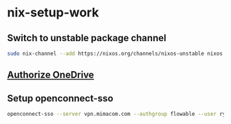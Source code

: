 # nix-setup-work

## Switch to unstable package channel

```bash
sudo nix-channel --add https://nixos.org/channels/nixos-unstable nixos
```

## [Authorize OneDrive](https://github.com/abraunegg/onedrive/blob/master/docs/USAGE.md#authorize-the-application-with-your-onedrive-account)

## Setup openconnect-sso

```bash
openconnect-sso --server vpn.mimacom.com --authgroup flowable --user ryan.horiguchi@mimacom.com
```
